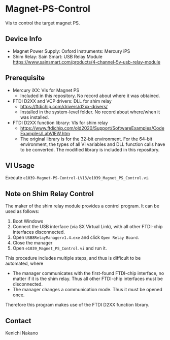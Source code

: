 # Magnet-PS-Control

VIs to control the target magnet PS.

## Device Info

* Magnet Power Supply: Oxford Instruments: Mercury iPS
* Shim Relay: Sain Smart: USB Relay Module
  https://www.sainsmart.com/products/4-channel-5v-usb-relay-module


## Prerequisite

* Mercury iXX: VIs for Magnet PS
    - Included in this repository.  No record about where it was obtained.
* FTDI D2XX and VCP drivers: DLL for shim relay
    - https://ftdichip.com/drivers/d2xx-drivers/
    - Installed in the system-level folder.  No record about where/when it was installed.
* FTDI D2XX function library: VIs for shim relay
    - https://www.ftdichip.com/old2020/Support/SoftwareExamples/CodeExamples/LabVIEW.htm
    - The original library is for the 32-bit environment.
      For the 64-bit environment, the types of all VI variables and DLL function calls have to be converted.
      The modified library is included in this repository.


## VI Usage

Execute `e1039-Magnet-PS-Control-LV13/e1039_Magnet_PS_Control.vi`.

## Note on Shim Relay Control

The maker of the shim relay module provides a control program.
It can be used as follows:
1. Boot Windows
1. Connect the USB interface (via SX Virtual Link), with all other FTDI-chip interfaces disconnected.
1. Open `USB8RelayManagerv1.4.exe` and click `Open Relay Board`.
1. Close the manager
1. Open `e1039_Magnet_PS_Control.vi` and run it.

This procedure includes multiple steps, and thus is difficult to be automated, where
* The manager communicates with the first-found FTDI-chip interface, no matter if it is the shim relay.  Thus all other FTDI-chip interfaces must be disconnected.
* The manager changes a communication mode.  Thus it must be opened once.

Therefore this program makes use of the FTDI D2XX function library.


## Contact

Kenichi Nakano

